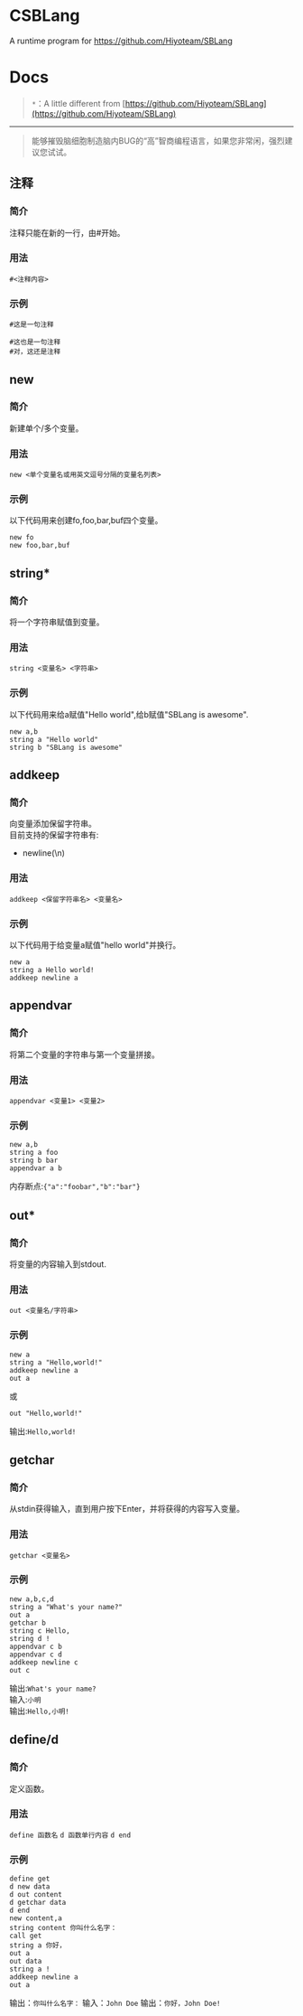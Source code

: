 # CSBLang
A runtime program for https://github.com/Hiyoteam/SBLang

# Docs

>`*`：A little different from [https://github.com/Hiyoteam/SBLang](https://github.com/Hiyoteam/SBLang)

----------

>能够摧毁脑细胞制造脑内BUG的“高”智商编程语言，如果您非常闲，强烈建议您试试。


## 注释
### 简介
注释只能在新的一行，由#开始。
### 用法
`#<注释内容>`
### 示例
```sblang
#这是一句注释

#这也是一句注释
#对，这还是注释
```
## new
### 简介
新建单个/多个变量。
### 用法
`new <单个变量名或用英文逗号分隔的变量名列表>`
### 示例
以下代码用来创建fo,foo,bar,buf四个变量。
```sblang
new fo
new foo,bar,buf
```
## string*
### 简介
将一个字符串赋值到变量。
### 用法
`string <变量名> <字符串>`
### 示例
以下代码用来给a赋值"Hello world",给b赋值"SBLang is awesome".
```sblang
new a,b
string a "Hello world"
string b "SBLang is awesome"
```
## addkeep
### 简介
向变量添加保留字符串。  
目前支持的保留字符串有:
 - newline(\n)

### 用法
`addkeep <保留字符串名> <变量名>`
### 示例
以下代码用于给变量a赋值"hello world"并换行。
```sblang
new a
string a Hello world!
addkeep newline a
```

## appendvar
### 简介
将第二个变量的字符串与第一个变量拼接。
### 用法
`appendvar <变量1> <变量2>`
### 示例
```sblang
new a,b
string a foo
string b bar
appendvar a b
```
内存断点:`{"a":"foobar","b":"bar"}`

## out*
### 简介
将变量的内容输入到stdout.
### 用法
`out <变量名/字符串>`
### 示例
```sblang
new a
string a "Hello,world!"
addkeep newline a
out a
```
或
```sblang
out "Hello,world!"
```
输出:`Hello,world!`

## getchar
### 简介
从stdin获得输入，直到用户按下Enter，并将获得的内容写入变量。
### 用法
`getchar <变量名>`
### 示例
```sblang
new a,b,c,d
string a "What's your name?"
out a
getchar b
string c Hello,
string d !
appendvar c b
appendvar c d
addkeep newline c
out c
```
输出:`What's your name?`  
输入:`小明`  
输出:`Hello,小明!`  

## define/d
### 简介
定义函数。
### 用法
`define 函数名`
`d 函数单行内容`
`d end`
### 示例
```sblang
define get
d new data
d out content
d getchar data
d end
new content,a
string content 你叫什么名字：
call get
string a 你好，
out a
out data
string a !
addkeep newline a
out a
```
输出：`你叫什么名字：`
输入：`John Doe`
输出：`你好，John Doe!`
